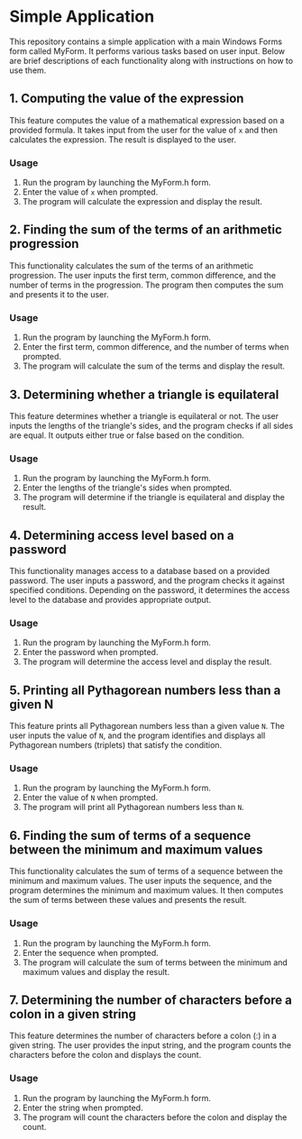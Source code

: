 # Simple Application

This repository contains a simple application with a main Windows Forms form called MyForm. It performs various tasks based on user input. Below are brief descriptions of each functionality along with instructions on how to use them.

## 1. Computing the value of the expression

This feature computes the value of a mathematical expression based on a provided formula. It takes input from the user for the value of `x` and then calculates the expression. The result is displayed to the user.

### Usage
1. Run the program by launching the MyForm.h form.
2. Enter the value of `x` when prompted.
3. The program will calculate the expression and display the result.

## 2. Finding the sum of the terms of an arithmetic progression

This functionality calculates the sum of the terms of an arithmetic progression. The user inputs the first term, common difference, and the number of terms in the progression. The program then computes the sum and presents it to the user.

### Usage
1. Run the program by launching the MyForm.h form.
2. Enter the first term, common difference, and the number of terms when prompted.
3. The program will calculate the sum of the terms and display the result.

## 3. Determining whether a triangle is equilateral

This feature determines whether a triangle is equilateral or not. The user inputs the lengths of the triangle's sides, and the program checks if all sides are equal. It outputs either true or false based on the condition.

### Usage
1. Run the program by launching the MyForm.h form.
2. Enter the lengths of the triangle's sides when prompted.
3. The program will determine if the triangle is equilateral and display the result.

## 4. Determining access level based on a password

This functionality manages access to a database based on a provided password. The user inputs a password, and the program checks it against specified conditions. Depending on the password, it determines the access level to the database and provides appropriate output.

### Usage
1. Run the program by launching the MyForm.h form.
2. Enter the password when prompted.
3. The program will determine the access level and display the result.

## 5. Printing all Pythagorean numbers less than a given N

This feature prints all Pythagorean numbers less than a given value `N`. The user inputs the value of `N`, and the program identifies and displays all Pythagorean numbers (triplets) that satisfy the condition.

### Usage
1. Run the program by launching the MyForm.h form.
2. Enter the value of `N` when prompted.
3. The program will print all Pythagorean numbers less than `N`.

## 6. Finding the sum of terms of a sequence between the minimum and maximum values

This functionality calculates the sum of terms of a sequence between the minimum and maximum values. The user inputs the sequence, and the program determines the minimum and maximum values. It then computes the sum of terms between these values and presents the result.

### Usage
1. Run the program by launching the MyForm.h form.
2. Enter the sequence when prompted.
3. The program will calculate the sum of terms between the minimum and maximum values and display the result.

## 7. Determining the number of characters before a colon in a given string

This feature determines the number of characters before a colon (:) in a given string. The user provides the input string, and the program counts the characters before the colon and displays the count.

### Usage
1. Run the program by launching the MyForm.h form.
2. Enter the string when prompted.
3. The program will count the characters before the colon and display the count.

